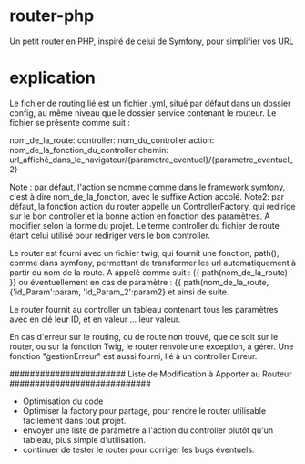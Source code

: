 # router-php
Un petit router en PHP, inspiré de celui de Symfony, pour simplifier vos URL

# explication
Le fichier de routing lié est un fichier .yml, situé par défaut dans un dossier config, au même niveau que le dossier service contenant le routeur.
Le fichier se présente comme suit :

nom_de_la_route:
    controller: nom_du_controller
    action: nom_de_la_fonction_du_controller
    chemin: url_affiché_dans_le_navigateur/{parametre_eventuel}/{parametre_eventuel_2}

Note : par défaut, l'action se nomme comme dans le framework symfony, c'est à dire nom_de_la_fonction, avec le suffixe Action accolé.
Note2: par défaut, la fonction action du router appelle un ControllerFactory, qui redirige sur le bon controller et la bonne action en fonction des paramètres. A modifier selon la forme du projet. Le terme controller du fichier de route étant celui utilisé pour rediriger vers le bon controller. 

Le router est fourni avec un fichier twig, qui fournit une fonction, path(), comme dans symfony, permettant de transformer les url automatiquement à partir du nom de la route.
A appelé comme suit : {{ path(nom_de_la_route) }} ou éventuellement en cas de paramètre : {{ path(nom_de_la_route, {'id_Param':param, 'id_Param_2':param2} et ainsi de suite.

Le router fournit au controller un tableau contenant tous les paramètres avec en clé leur ID, et en valeur ... leur valeur.

En cas d'erreur sur le routing, ou de route non trouvé, que ce soit sur le router, ou sur la fonction Twig, le router renvoie une exception, à gérer. Une fonction "gestionErreur" est aussi fourni, lié à un controller Erreur.

####################### Liste de Modification à Apporter au Routeur ############################
- Optimisation du code
- Optimiser la factory pour partage, pour rendre le router utilisable facilement dans tout projet.
- envoyer une liste de paramètre a l'action du controller plutôt qu'un tableau, plus simple d'utilisation.
- continuer de tester le router pour corriger les bugs éventuels.
